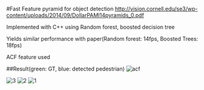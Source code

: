 #Fast Feature pyramid for object detection
http://vision.cornell.edu/se3/wp-content/uploads/2014/09/DollarPAMI14pyramids_0.pdf

Implemented with C++ using Random forest, boosted decision tree

Yields similar performance with paper(Random forest: 14fps, Boosted Trees: 18fps)

ACF feature used

##Result(green: GT, blue: detected pedestrian)
![acf](https://cloud.githubusercontent.com/assets/13601723/15353065/21459712-1d22-11e6-89b0-e46d5676dafe.png)

![3](https://cloud.githubusercontent.com/assets/13601723/15353119/55c302f4-1d22-11e6-9083-2053ee84a217.png)
![2](https://cloud.githubusercontent.com/assets/13601723/15353120/55e80dd8-1d22-11e6-89d3-abebb90fb106.png)
![1](https://cloud.githubusercontent.com/assets/13601723/15353121/5606a018-1d22-11e6-9421-80e6d231b495.png)

